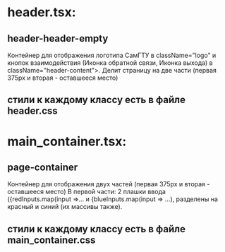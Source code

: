 # header.tsx:
## header-header-empty

Контейнер для отображения логотипа СамГТУ в className="logo" и кнопок взаимодействия (Иконка обратной связи, Иконка выхода) в className="header-content">.
Делит страницу на две части (первая 375px и вторая - оставшееся место)

## стили к каждому классу есть в файле header.css

# main_container.tsx:
## page-container

Контейнер для отображения двух частей (первая 375px и вторая - оставшееся место)
В первой части: 2 плашки ввода ({redInputs.map(input =>... и {blueInputs.map(input => ...), разделены на красный и синий (их массивы также). 

## стили к каждому классу есть в файле main_container.css


